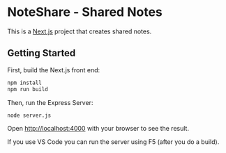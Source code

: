 # NoteShare - Shared Notes
This is a [Next.js](https://nextjs.org) project that creates shared notes.

## Getting Started

First, build the Next.js front end:

```bash
npm install
npm run build
```

Then, run the Express Server:

```bash
node server.js
```

Open [http://localhost:4000](http://localhost:4000) with your browser to see the result.

If you use VS Code you can run the server using F5 (after you do a build).